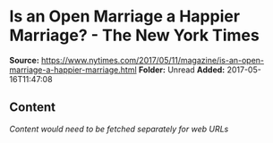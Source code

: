 # Is an Open Marriage a Happier Marriage? - The New York Times

**Source:** https://www.nytimes.com/2017/05/11/magazine/is-an-open-marriage-a-happier-marriage.html
**Folder:** Unread
**Added:** 2017-05-16T11:47:08




## Content
*Content would need to be fetched separately for web URLs*
